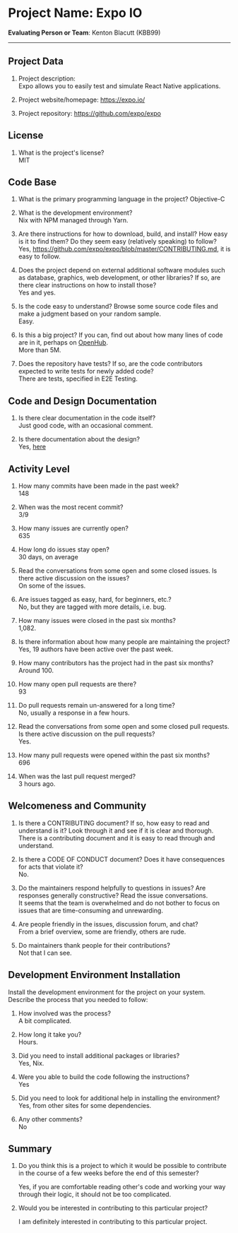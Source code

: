 # Project Name:  Expo IO



**Evaluating Person or Team**:
Kenton Blacutt (KBB99)

---

## Project Data

1. Project description: <br>
Expo allows you to easily test and simulate React Native applications.

1. Project website/homepage: https://expo.io/

1. Project repository: https://github.com/expo/expo



## License

1. What is the project's license? <br>
MIT



## Code Base


1. What is the primary programming language in the project?
Objective-C

1. What is the development environment? <br>
Nix with NPM managed through Yarn.

1. Are there instructions for how to download, build, and install? How easy is it
to find them? Do they seem easy (relatively speaking) to follow? <br>
Yes, https://github.com/expo/expo/blob/master/CONTRIBUTING.md, it is easy to follow.

1. Does the project depend on external additional software modules such as
database,  graphics, web development, or other libraries? If so, are there clear instructions on how to install those? <br>
Yes and yes.

1. Is the code easy to understand? Browse some source code files and make
a judgment based on your random sample. <br>
Easy.

1. Is this a big project? If you can, find out about how many lines of code
are in it, perhaps on [OpenHub](https://www.openhub.net/). <br>
More than 5M.

1. Does the repository have tests? If so, are the code contributors expected to write tests for newly added code? <br>
There are tests, specified in E2E Testing.



## Code and Design Documentation
1. Is there clear documentation in the code itself? <br>
Just good code, with an occasional comment.

1. Is there documentation about the design?  <br>
Yes, [here](https://github.com/expo/expo/blob/master/CONTRIBUTING.md)


## Activity Level


1. How many commits have been made in the past week? <br> 148

1. When was the most recent commit? <br> 3/9

1. How many issues are currently open? <br> 635

1. How long do issues stay open? <br> 30 days, on average
	<!--
	Take the five closed issues (they can be most recently closed or a sample distributed over time) and look at when each was first reported.
	Compute the number of days that each was open and take the average.
	-->

1. Read the conversations from some open and some closed issues. Is there active discussion on the issues? <br> On some of the issues.

1. Are issues tagged as easy, hard, for beginners, etc.? <br> No, but they are tagged with more details, i.e. bug.

1. How many issues were closed in the past six months? <br> 1,082.

1. Is there information about how many people are maintaining the project? <br> Yes, 19 authors have been active over the past week.

1. How many contributors has the project had in the past six months? <br> Around 100.

1. How many open pull requests are there? <br> 93

1. Do pull requests remain un-answered for a long time? <br> No, usually a response in a few hours.
	<!--
	Look at the closed pull requests to see how long they stayed open.
	Take the five closed pull requests  (they can be most recently closed or a sample distributed over time) and look at when each was first created.
	Compute the number of days that each was open and take the average.
	-->

1. Read the conversations from some open and some closed pull requests.  Is there active discussion on the pull requests? <br> Yes.

1. How many pull requests were opened within the past six months? <br> 696

1. When was the last  pull request  merged? <br> 3 hours ago.

## Welcomeness and Community

1. Is there a CONTRIBUTING document? If so, how easy to read and understand is it?
Look through it and see if it is clear and thorough. <br>
There is a contributing document and it is easy to read through and understand.

1. Is there a CODE OF CONDUCT document? Does it have consequences for acts that
violate it? <br>
No.

1. Do the maintainers respond helpfully to questions in issues?
Are responses generally constructive? Read the issue conversations. <br>
It seems that the team is overwhelmed and do not bother to focus on issues that are time-consuming and unrewarding.

1. Are people friendly in the issues, discussion forum, and chat? <br>
From a brief overview, some are friendly, others are rude.

1. Do maintainers thank people for their contributions? <br>
Not that I can see.

## Development Environment Installation

Install the development environment for the project on your system.
Describe the process that you needed to follow:

1. How involved was the process? <br> A bit complicated.

1. How long it take you? <br> Hours.

1. Did you need to install additional packages or libraries? <br> Yes, Nix.

1. Were you able to build the code following the instructions? <br> Yes

1. Did you need to look for additional help in installing the environment? <br> Yes, from other sites for some dependencies.

1. Any other comments? <br> No




## Summary
1. Do you think  this is a project to which it would be possible to contribute
in the course of a few weeks before the end of this semester? <br>
	<!--
	Explain your position. Do NOT simply say 'yes or 'no'.
	-->
	Yes, if you are comfortable reading other's code and working your way through their logic, it should not be too complicated.

1. Would you be interested in contributing to this particular project? <br>
	<!--
	Explain why you would or would not be interested in contributing to this project. Do NOT simply say 'yes or 'no'.
	-->
	I am definitely interested in contributing to this particular project.
